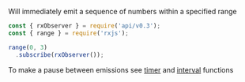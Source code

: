 <!--
name:		
title:		range
pageTitle:	RxJS range function example with a marble diagram
desc:		
docsUrl:	https://rxjs.dev/api/index/function/range
-->

Will immediately emit a sequence of numbers within a specified range

```js
const { rxObserver } = require('api/v0.3');
const { range } = require('rxjs');

range(0, 3)
  .subscribe(rxObserver());

```

To make a pause between emissions see [timer](/rxjs/timer) and [interval](/rxjs/interval) functions